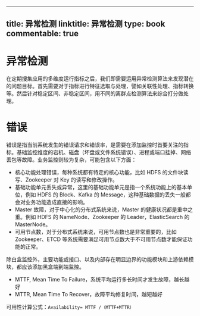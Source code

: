 
---
title: 异常检测
linktitle: 异常检测
type: book
commentable: true
---

# 异常检测

在定期搜集应用的多维度运行指标之后，我们即需要运用异常检测算法来发现潜在的问题目标。首先需要对于指标进行特征选取与处理，譬如关联性处理、指标转换等。然后针对稳定区间、非稳定区间，用不同的离群点检测算法来综合打分做处理。

# 错误

错误是指当前系统发生的错误请求和错误率，是需要在添加监控时首要关注的指标。基础监控维度的宕机、磁盘（坏盘或文件系统错误）、进程或端口挂掉、网络丢包等故障。业务监控则较为复杂，可能包含以下方面：

- 核心功能处理错误，每种系统都有特定的核心功能，比如 HDFS 的文件块读写、Zookeeper 对 Key 的读写和修改操作。
- 基础功能单元丢失或异常，这里的基础功能单元是指一个系统功能上的基本单位，例如 HDFS 的 Block、Kafka 的 Message，这种基础数据的丢失一般都会对业务功能造成直接的影响。
- Master 故障，对于中心化的分布式系统来说，Master 的健康状况都是重中之重。例如 HDFS 的 NameNode、Zookeeper 的 Leader，ElasticSearch 的 MasterNode。
- 可用节点数，对于分布式系统来说，可用节点数也是非常重要的，比如 Zookeeper、ETCD 等系统需要满足可用节点数大于不可用节点数才能保证功能的正常。

除白盒监控外，主要功能或接口、以及内部存在明显边界的功能模块和上游依赖模块，都应该添加黑盒端到端监控。

- MTTF, Mean Time To Failure，系统平均运行多长时间才发生故障，越长越好
- MTTR, Mean Time To Recover，故障平均修复时间，越短越好

可用性计算公式：`Availability= MTTF /（MTTF+MTTR）`

    